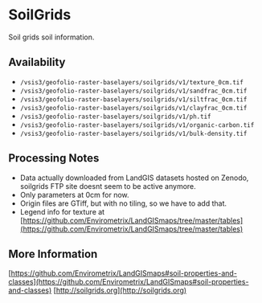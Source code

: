 # SoilGrids

Soil grids soil information.

## Availability

* `/vsis3/geofolio-raster-baselayers/soilgrids/v1/texture_0cm.tif`
* `/vsis3/geofolio-raster-baselayers/soilgrids/v1/sandfrac_0cm.tif`
* `/vsis3/geofolio-raster-baselayers/soilgrids/v1/siltfrac_0cm.tif`
* `/vsis3/geofolio-raster-baselayers/soilgrids/v1/clayfrac_0cm.tif`
* `/vsis3/geofolio-raster-baselayers/soilgrids/v1/ph.tif`
* `/vsis3/geofolio-raster-baselayers/soilgrids/v1/organic-carbon.tif`
* `/vsis3/geofolio-raster-baselayers/soilgrids/v1/bulk-density.tif`

## Processing Notes

* Data actually downloaded from LandGIS datasets hosted on Zenodo, soilgrids FTP site doesnt seem to be active anymore.
* Only parameters at 0cm for now. 
* Origin files are GTiff, but with no tiling, so we have to add that.
* Legend info for texture at [https://github.com/Envirometrix/LandGISmaps/tree/master/tables](https://github.com/Envirometrix/LandGISmaps/tree/master/tables)

## More Information

[https://github.com/Envirometrix/LandGISmaps#soil-properties-and-classes](https://github.com/Envirometrix/LandGISmaps#soil-properties-and-classes)
[http://soilgrids.org](http://soilgrids.org)
